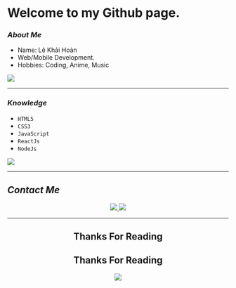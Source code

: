# **Welcome to my Github page.**

### _About Me_

- Name: Lê Khải Hoàn
- Web/Mobile Development.
- Hobbies: Coding, Anime, Music

<img src="https://media.giphy.com/media/l6tDL3jzbqUTrXifZH/giphy.gif">

---

### _Knowledge_

- `HTML5`
- `CSS3`
- `JavaScript`
- `ReactJs`
- `NodeJs`

<img src="https://media.giphy.com/media/yUubtUTeFBHin9kDff/giphy.gif">

---

## _Contact Me_
<p align="center">
    <a href="https://www.facebook.com/hoan.developer/"         target="_blank">
        <img src="https://img.shields.io/badge/Facebook%20-%231DA1F2.svg?&style=for-the-badge&logo=Facebook&logoColor=white"/>
    </a> 
    <a href="https://discord.com" target="_blank"><img src="https://img.shields.io/badge/KhảiHoàn%231390%20-%237289DA.svg?&style=for-the-badge&logo=discord&logoColor=white"/>
    </a>
</p>

---

<h2 align="center">Thanks For Reading </h2>

<h2 align="center">Thanks For Reading </h2>
<div align="center">
<img src="https://media.giphy.com/media/bqSkJ4IwNcoZG/giphy.gif">
</div>
